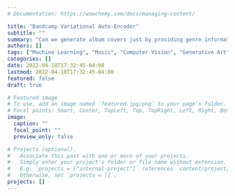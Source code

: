 ```yaml
---
# Documentation: https://wowchemy.com/docs/managing-content/

title: "Bandcamp Variational Auto-Encoder"
subtitle: ""
summary: "Can we generate album covers just by providing genre information?"
authors: []
tags: ["Machine Learning", "Music", "Computer Vision", "Generative Art"]
categories: []
date: 2022-04-18T17:32:45-04:00
lastmod: 2022-04-18T17:32:45-04:00
featured: false
draft: true

# Featured image
# To use, add an image named `featured.jpg/png` to your page's folder.
# Focal points: Smart, Center, TopLeft, Top, TopRight, Left, Right, BottomLeft, Bottom, BottomRight.
image:
  caption: ""
  focal_point: ""
  preview_only: false

# Projects (optional).
#   Associate this post with one or more of your projects.
#   Simply enter your project's folder or file name without extension.
#   E.g. `projects = ["internal-project"]` references `content/project/deep-learning/index.md`.
#   Otherwise, set `projects = []`.
projects: []
---
```



